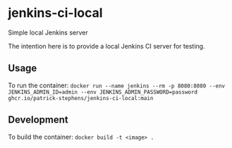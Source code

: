 # jenkins-ci-local
Simple local Jenkins server

The intention here is to provide a local Jenkins CI server for testing.

## Usage

To run the container: `docker run --name jenkins --rm -p 8080:8080 --env JENKINS_ADMIN_ID=admin --env JENKINS_ADMIN_PASSWORD=password ghcr.io/patrick-stephens/jenkins-ci-local:main`

## Development

To build the container: `docker build -t <image> .`